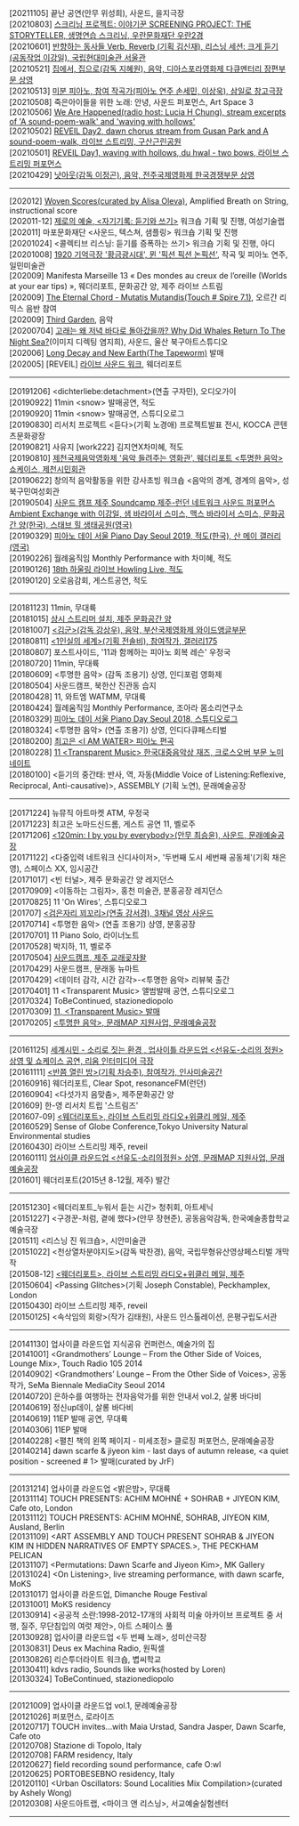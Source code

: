 [20211105] 끝난 공연(안무 위성희), 사운드, 을지극장 <br>
[20210803] <a href="http://www.wooranfdn.org/program/sisun_view.jsp?idx=165">스크리닝 프로젝트: 이야기꾼 SCREENING PROJECT: THE STORYTELLER, 생명연습 스크리닝, 우란문화재단 우란2경</a><br>
[20210601] <a href ="https://www.mmca.go.kr/pr/cultureDetail.do?edId=202106090002263">반향하는 동사들 Verb, Reverb (기획 김신재), 리스닝 세션: 크게 듣기 (공동작업 이강일), 국립현대미술관 서울관 </a><br>
[20210521] <a href="https://www.diaff.org/kor/addon/00000001/program_view.asp?m_idx=101303&QueryYear=2021&c_idx=69&QueryType=B&QueryStep=2">집에서, 집으로(감독 지혜원), 음악, 디아스포라영화제 다큐멘터리 장편부문 상영</a><br>
[20210513] <a href="https://www.youtube.com/watch?v=U9bAwbrKX7I&t=126s">미분 피아노, 참여 작곡가(피아노 연주 손세민, 이상욱), 삼일로 창고극장</a><br>
[20210508] 죽은아이들을 위한 노래: 안녕, 사운드 퍼포먼스, Art Space 3<br>
[20210506] <a href="https://www.mixcloud.com/camp_fr/we-are-happened-06th-may-2021/">We Are Happened(radio host: Lucia H Chung), stream excerpts of 'A sound-poem-walk' and 'waving with hollows'</a><br> 
[20210502] <a href="http://streams.soundtent.org/2021/projects/a-sound-poem-walk">REVEIL Day2, dawn chorus stream from Gusan Park and A sound-poem-walk, 라이브 스트리밍, 구산근린공원</a><br> 
[20210501] <a href="http://streams.soundtent.org/2021/projects/waving-with-hollows">REVEIL Day1, waving with hollows, du hwal - two bows, 라이브 스트리밍 퍼포먼스</a><br> 
[20210429] <a href="https://www.jeonjufest.kr/db/movieView.asp?idx=4489&listGubun=MOVIELIST&sType=&sText=&sEP_NUM=22&reUrl=%2Fdb%2FsectionList%2Easp%3FFS%5FIDX%3D223%26SS%5FIDX%3D%26sectionList%3D%2523%2523">낫아웃(감독 이정곤), 음악, 전주국제영화제 한국경쟁부문 상영</a><br>

---
[202012] <a href="http://wovenart.works/scores">Woven Scores(curated by 
Alisa Oleva)<a/>, Amplified Breath on String, instructional score</a><br>
[202011-12] [제로의 예술, <자기기록: 듣기와 쓰기>](https://0makes0.com/program/1/) 워크숍 기획 및 진행, 여성기술랩<br>
[202011] 마포문화재단 <사운드, 텍스쳐, 샘플링> 워크숍 기획 및 진행<br>
[20201024] <콜렉티브 리스닝: 듣기를 증폭하는 쓰기> 워크숍 기획 및 진행, 아디<br>
[20201008] [1920 기억극장 '황금광시대', 뮌 '픽션 픽션 논픽션'](http://ilmin.org/kr/exhibition/1920-memory-theater/), 작곡 및 피아노 연주, 일민미술관<br> 
[202009] Manifesta Marseille 13 « Des mondes au creux de l’oreille (Worlds at your ear tips) », 웨더리포트, 문화공간 양, 제주 라이브 스트림<br>
[202009] [The Eternal Chord - Mutatis Mutandis(Touch # Spire 7.1)](https://theeternalchord.bandcamp.com/album/mutatis-mutandis), 오르간 리믹스 음반 참여<br> 
[202009] [Third Garden](https://thirdgarden.space), 음악<br>
[20200704] [고래는 왜 저녁 바다로 돌아갔을까? Why Did Whales Return To The Night Sea?](https://youtu.be/Swpcasw0EJ0)(이미지 디렉팅 염지희), 사운드, 울산 북구아트스튜디오<br>
[202006] [Long Decay and New Earth(The Tapeworm)](http://www.tapeworm.org.uk/ttw129.html) 발매<br>
[202005] [REVEIL] <a href="https://www.youtube.com/watch?v=RrI8Ued0lYU&t=45s">라이브 사운드 워크</a>, 웨더리포트<br> 

---

[20191206] &lt;dichterliebe:detachment&gt;(연출 구자민), 오디오가이<br>
[20190922] 11min &lt;snow&gt; 발매공연, 적도<br>
[20190920] 11min &lt;snow&gt; 발매공연, 스튜디오로그<br>
[20190830] 리서치 프로젝트 &lt;듣다&gt;(기획 노경애) 프로젝트발표 전시, KOCCA 콘텐츠문화광장<br>
[20190821] 사유지 [work222] 김지연X차미혜, 적도<br>
[20190810] [제천국제음악영화제 '음악 들려주는 영화관', 웨더리포트 &lt;투명한 음악&gt; 쇼케이스, 제천시민회관](http://www.jimff.org/kor/addon/10000001/page.asp?page_num=6843)<br>
[20190622] 창의적 음악활동을 위한 강사초빙 워크숍 &lt;음악의 경계, 경계의 음악&gt;, 성북구민여성회관<br>
[20190504] [사운드 캠프 제주 Soundcamp 제주-런던 네트워크 사운드 퍼포먼스 Ambient Exchange with 이강일, 샘 바라이서 스미스, 맥스 바라이서 스미스, 문화공간 양(한국), 스태브 힐 생태공원(영국)](https://vimeo.com/337064106)<br>
[20190329] [피아노 데이 서울 Piano Day Seoul 2019, 적도(한국), 산 메이 갤러리(영국)](https://vimeo.com/337064083)<br>
[20190226] 월례움직임 Monthly Performance with 차미혜, 적도<br>
[20190126] [18th 하울링 라이브 Howling Live, 적도](https://www.youtube.com/watch?v=1GwTAvup4IE)<br>
[20190120] 오로음감회, 게스트공연, 적도<br>

---

[20181123] 11min, 무대륙<br> 
[20181015] [상시 스트리머 설치, 제주 문화공간 양](http://locus.creacast.com:9001/jeju_georo.mp3)<br>
[20181007] [&lt;김군&gt;(감독 강상우), 음악, 부산국제영화제 와이드앵글부문](http://www.biff.kr/kor/html/archive/arc_history_tsearch.asp?mode=view&idx=36279&piff_code=2018)<br>
[20180811] [&lt;1인실의 세계&gt;(기획 전솔비), 참여작가, 갤러리175](https://neolook.com/archives/20180811c?fbclid=IwAR2bQb1CunMpSrJTwI0IbyYUBvwuIch5129CnX_M-jC8EXecaKuyj7qH6dU)<br>
[20180807] 포스트사이드, '11과 함께하는 피아노 회복 레슨' 우정국<br> 
[20180720] 11min, 무대륙<br> 
[20180609] &lt;투명한 음악&gt; (감독 조용기) 상영, 인디포럼 영화제<br> 
[20180504] 사운드캠프, 북한산 진관동 습지<br> 
[20180428] 11, 와트엠 WATMM, 무대륙<br>
[20180424] 월례움직임 Monthly Performance, 조아라 몸소리연구소<br>
[20180329] [피아노 데이 서울 Piano Day Seoul 2018, 스튜디오로그](https://www.youtube.com/watch?v=uuBhD1N63MU&list=PLxYdgrXFIuCIpNNcm7x8Y3V3g_nc-FqOD)<br>
[20180324] &lt;투명한 음악&gt; (연출 조용기) 상영, 인디다큐페스티벌<br> 
[20180200] [최고은 &lt;I AM WATER&gt; 피아노 편곡](https://www.youtube.com/watch?v=pwVXqpDAX-4)<br>
[20180228] [11 &lt;Transparent Music&gt; 한국대중음악상 재즈, 크로스오버 부문 노미네이트](http://koreanmusicawards.com/2018/portfolio_page/11transparent-music/)<br>
[20180100] &lt;듣기의 중간태: 반사, 역, 자동(Middle Voice of Listening:Reflexive, Reciprocal, Anti-causative)&gt;, ASSEMBLY (기획 노연), 문래예술공장<br> 
  
---

[20171224] 뉴뮤직 아트마켓 ATM, 우정국<br> 
[20171223] 최고은 노마드신드롬, 게스트 공연 11, 벨로주<br> 
[20171206] [&lt;120min: I by you by everybody&gt;(안무 최승윤), 사운드, 문래예술공장](https://www.youtube.com/watch?v=82fBHGToPk8)<br>
[20171122] &lt;다중입력 네트워크 신디사이저&gt;, '두번째 도시 세번째 공동체'(기획 채은영), 스페이스 XX, 임시공간<br> 
[20171017] &lt;빈 터널&gt;, 제주 문화공간 양 레지던스<br> 
[20170909] &lt;이동하는 그림자&gt;, 홍천 미술관, 분홍공장 레지던스<br>
[20170825] 11 'On Wires', 스튜디오로그<br>
[201707] [&lt;검은자리 꾀꼬리&gt;(연출 강서경), 3채널 영상 사운드](https://vimeo.com/249268363)<br>
[20170714] &lt;투명한 음악&gt; (연출 조용기) 상영, 분홍공장<br> 
[20170701] 11 Piano Solo, 라이너노트<br> 
[20170528] 박지하, 11, 벨로주<br> 
[20170504] [사운드캠프, 제주 교래곶자왈](https://vimeo.com/337178632)<br>
[20170429] 사운드캠프, 문래동 뉴마트<br> 
[20170429] &lt;데이터 감각, 시간 감각&gt;-&lt;투명한 음악&gt; 리뷰북 출간<br>
[20170401] 11 &lt;Transparent Music&gt; 앨범발매 공연, 스튜디오로그<br>
[20170324] ToBeContinued, stazionediopolo<br>
[20170309] [11, &lt;Transparent Music&gt; 발매](http://poclanos.com/station/transparent-music/)<br>
[20170205] [&lt;투명한 음악&gt;, 문래MAP 지원사업, 문래예술공장](https://www.facebook.com/events/583825365148154/)<br> 

---

[20161125] [세계시민 - 소리로 짓는 환경 , 업사이틀 라운드업 &lt;선유도-소리의 정원&gt; 상영 및 쇼케이스 공연, 리움 인터미디어 극장](https://ggcf.or.kr/pages/education/view.asp?MU_IDX=35&Edu_Idx=1755)<br> 
[20161111] [&lt;반쯤 열린 방&gt;(기획 차승주), 참여작가, 인사미술공간](https://www.artbava.com/exhibit/%EB%B0%98%EC%AF%A4-%EC%97%B4%EB%A6%B0-%EB%B0%A9-half-opened-door-%EA%B5%AC%EA%B2%A8%EA%B5%AC%ED%83%80%EA%B2%A868%EB%83%90728%EC%B9%B4/)<br>
[20160916] 웨더리포트, Clear Spot, resonanceFM(런던)<br>
[20160904] &lt;다섯가지 음맞춤&gt;, 제주문화공간 양<br>
[201609] 한-영 리서치 트립 '스트림즈'<br>
[201607-09] [&lt;웨더리포트&gt;, 라이브 스트리밍 라디오+위클리 메일, 제주](https://us11.campaign-archive.com/home/?u=2df8abd31ed93a75e3f1a9d74&id=0db8bf840f)<br>
[20160529] Sense of Globe Conference,Tokyo University Natural Environmental studies<br>
[20160430] 라이브 스트리밍 제주, reveil<br>
[20160111] [업사이클 라운드업 &lt;선유도-소리의정원&gt; 상영, 문래MAP 지원사업, 문래예술공장](https://vimeo.com/165497624)<br>
[201601] 웨더리포트(2015년 8-12월, 제주) 발간<br>

---

[20151230] &lt;웨더리포트_누워서 듣는 시간&gt; 청취회, 아트세닉<br>
[20151227] &lt;구경꾼-처럼, 곁에 했다&gt;(안무 장현준), 공동음악감독, 한국예술종합학교 예술극장<br>
[201511] &lt;리스닝 진 워크숍&gt;, 시안미술관<br>
[20151022] &lt;천상열차분야지도&gt;(감독 박찬경), 음악, 국립무형유산영상페스티벌 개막작<br>
[201508-12] [&lt;웨더리포트&gt;, 라이브 스트리밍 라디오+위클리 메일, 제주](https://us11.campaign-archive.com/home/?u=2df8abd31ed93a75e3f1a9d74&id=0db8bf840f)<br>
[20150604] &lt;Passing Glitches&gt;(기획 Joseph Constable), Peckhamplex, London<br>
[20150430] 라이브 스트리밍 제주, reveil<br>
[20150125] &lt;속삭임의 회랑&gt;(작가 김태원), 사운드 인스톨레이션, 은평구립도서관<br>

---

[20141130] 업사이클 라운드업 지식공유 컨퍼런스, 예술가의 집<br>
[20141001] &lt;Grandmothers’ Lounge – From the Other Side of Voices, Lounge Mix&gt;, Touch Radio 105 2014<br>
[20140902] &lt;Grandmothers’ Lounge – From the Other Side of Voices&gt;, 공동작가, SeMa Biennale MediaCity Seoul 2014<br>
[20140720] 은하수를 여행하는 전자음악가를 위한 안내서 vol.2, 살롱 바다비<br>
[20140619] 정신up데이, 살롱 바다비<br>
[20140619] 11EP 발매 공연, 무대륙<br>
[20140306] 11EP 발매<br>
[20140228] &lt;펼친 책의 왼쪽 페이지 - 미세조정&gt; 클로징 퍼포먼스, 문래예술공장<br>
[20140214] dawn scarfe & jiyeon kim - last days of autumn release, &lt;a quiet position - screened # 1&gt; 발매(curated by JrF)<br>

---

[20131214] 업사이클 라운드업 &lt;밝은밤&gt;, 무대륙<br>
[20131114] TOUCH PRESENTS: ACHIM MOHNÉ + SOHRAB + JIYEON KIM, Cafe oto, London<br>
[20131112] TOUCH PRESENTS: ACHIM MOHNÉ, SOHRAB, JIYEON KIM, Ausland, Berlin<br>
[20131109] &lt;ART ASSEMBLY AND TOUCH PRESENT SOHRAB & JIYEON KIM IN HIDDEN NARRATIVES OF EMPTY SPACES.&gt;, THE PECKHAM PELICAN<br>
[20131107] &lt;Permutations: Dawn Scarfe and Jiyeon Kim&gt;, MK Gallery<br>
[20131024] &lt;On Listening&gt;, live streaming performance, with dawn scarfe, MoKS<br>
[20131017] 업사이클 라운드업, Dimanche Rouge Festival<br>
[20131001] MoKS residency<br>
[20130914] &lt;공공적 소란:1998-2012-17개의 사회적 미술 아카이브 프로젝트 중 서행, 질주, 무단침입의 여럿 제안&gt;, 아트 스페이스 풀<br>
[20130928] 업사이클 라운드업 &lt;두 번째 노래&gt;, 성미산극장<br>
[20130831] Deus ex Machina Radio, 원픽셀<br>
[20130826] 리슨투더라이트 워크숍, 볍씨학교<br>
[20130411] kdvs radio, Sounds like works(hosted by Loren)<br>
[20130324] ToBeContinued, stazionediopolo<br>

---

[20121009] 업사이클 라운드업 vol.1, 문례예술공장<br>
[20121026] 퍼포먼스, 로라이즈<br>
[20120717] TOUCH invites...with Maia Urstad, Sandra Jasper, Dawn Scarfe, Cafe oto<br>
[20120708] Stazione di Topolo, Italy<br>
[20120708] FARM residency, Italy<br>
[20120627] field recording sound performance, cafe O:wl<br>
[20120625] PORTOBESEBNO residency, Italy<br>
[20120110] &lt;Urban Oscillators: Sound Localities Mix Compilation&gt;(curated by Ashely Wong)<br>
[20120308] 사운드아트랩, &lt;마이크 앤 리스닝&gt;, 서교예술실험센터<br> 






---



